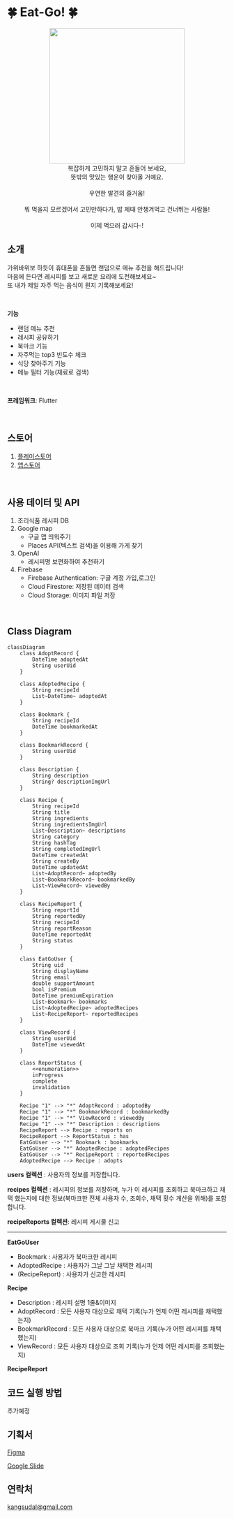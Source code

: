 # 🍀 Eat-Go! 🍀

<div align="center">
  <img src="https://github.com/user-attachments/assets/1c1619e5-00bc-47b1-91a7-7b75e6042cfa" width="310">
</div>

<div align="center">
  복잡하게 고민하지 말고 흔들어 보세요,<br>
  뜻밖의 맛있는 행운이 찾아올 거예요.<br>
  <br>
  우연한 발견의 즐거움!<br>
  <br>
  뭐 먹을지 모르겠어서 고민만하다가, 밥 제때 안챙겨먹고 건너뛰는 사람들!<br>
  <br>
  이제 먹으러 갑시다-!<br>
</div>

## 소개
가위바위보 하듯이 휴대폰을 흔들면 랜덤으로 메뉴 추천을 해드립니다!<br>
마음에 든다면 레시피를 보고 새로운 요리에 도전해보세요~<br>
또 내가 제일 자주 먹는 음식이 뭔지 기록해보세요!<br>

<br>

**기능**
  + 랜덤 메뉴 추천
  + 레시피 공유하기
  + 북마크 기능
  + 자주먹는 top3 빈도수 체크
  + 식당 찾아주기 기능
  + 메뉴 필터 기능(재료로 검색)

<br>

**프레임워크**: Flutter

<br>

## 스토어
1. [플레이스토어](https://)
2. [앱스토어](https://)

<br>

## 사용 데이터 및 API
1. 조리식품 레시피 DB
2. Google map
   * 구글 맵 띄워주기
   * Places API(텍스트 검색)을 이용해 가게 찾기
3. OpenAI
   * 레시피명 보편화하여 추천하기
4. Firebase
   * Firebase Authentication: 구글 계정 가입,로그인
   * Cloud Firestore: 저장된 데이터 검색
   * Cloud Storage: 이미지 파일 저장

<br>

## Class Diagram
```mermaid
classDiagram
    class AdoptRecord {
        DateTime adoptedAt
        String userUid
    }

    class AdoptedRecipe {
        String recipeId
        List~DateTime~ adoptedAt
    }

    class Bookmark {
        String recipeId
        DateTime bookmarkedAt
    }

    class BookmarkRecord {
        String userUid
    }

    class Description {
        String description
        String? descriptionImgUrl
    }

    class Recipe {
        String recipeId
        String title
        String ingredients
        String ingredientsImgUrl
        List~Description~ descriptions
        String category
        String hashTag
        String completedImgUrl
        DateTime createdAt
        String createBy
        DateTime updatedAt
        List~AdoptRecord~ adoptedBy
        List~BookmarkRecord~ bookmarkedBy
        List~ViewRecord~ viewedBy
    }

    class RecipeReport {
        String reportId
        String reportedBy
        String recipeId
        String reportReason
        DateTime reportedAt
        String status
    }

    class EatGoUser {
        String uid
        String displayName
        String email
        double supportAmount
        bool isPremium
        DateTime premiumExpiration
        List~Bookmark~ bookmarks
        List~AdoptedRecipe~ adoptedRecipes
        List~RecipeReport~ reportedRecipes
    }

    class ViewRecord {
        String userUid
        DateTime viewedAt
    }

    class ReportStatus {
        <<enumeration>>
        inProgress
        complete
        invalidation
    }

    Recipe "1" --> "*" AdoptRecord : adoptedBy
    Recipe "1" --> "*" BookmarkRecord : bookmarkedBy
    Recipe "1" --> "*" ViewRecord : viewedBy
    Recipe "1" --> "*" Description : descriptions
    RecipeReport --> Recipe : reports on
    RecipeReport --> ReportStatus : has
    EatGoUser --> "*" Bookmark : bookmarks
    EatGoUser --> "*" AdoptedRecipe : adoptedRecipes
    EatGoUser --> "*" RecipeReport : reportedRecipes
    AdoptedRecipe --> Recipe : adopts

```
**users 컬렉션** : 사용자의 정보를 저장합니다.

**recipes 컬렉션** : 레시피의 정보를 저장하며, 누가 이 레시피를 조회하고 북마크하고 채택 했는지에 대한 정보(북마크한 전체 사용자 수, 조회수, 채택 횟수 계산을 위해)를 포함합니다.

**recipeReports 컬렉션**: 레시피 게시물 신고

----------------

**EatGoUser**
 - Bookmark : 사용자가 북마크한 레시피
 - AdoptedRecipe : 사용자가 그날 그날 채택한 레시피
 - (RecipeReport) : 사용자가 신고한 레시피

**Recipe**
 - Description : 레시피 설명 1줄&이미지
 - AdoptRecord : 모든 사용자 대상으로 채택 기록(누가 언제 어떤 레시피를 채택했는지)
 - BookmarkRecord : 모든 사용자 대상으로 북마크 기록(누가 어떤 레시피를 채택했는지)
 - ViewRecord : 모든 사용자 대상으로 조회 기록(누가 언제 어떤 레시피를 조회했는지)

**RecipeReport**
<br>

## 코드 실행 방법
추가예정

## 기획서
[Figma](https://www.figma.com/design/9dihzD5642Y9pduTTPtJ1R/Eat-Go!?node-id=17-250&t=H6rdwSURuCKQ0Gui-1)

[Google Slide](https://medium.com/@kangsudal/eat-go-%EA%B8%B0%ED%9A%8D%EC%84%9C-%EB%B0%9C%ED%91%9C-e0aedb679e3d)

## 연락처
kangsudal@gmail.com
